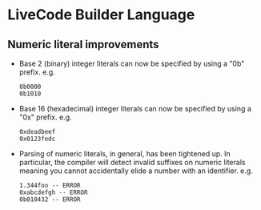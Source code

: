# LiveCode Builder Language
## Numeric literal improvements

* Base 2 (binary) integer literals can now be specified by using a "0b" prefix.
  e.g.

      0b0000
      0b1010

* Base 16 (hexadecimal) integer literals can now be specified by using a "0x" prefix.
  e.g.

      0xdeadbeef
      0x0123fedc

* Parsing of numeric literals, in general, has been tightened up. In particular,
  the compiler will detect invalid suffixes on numeric literals meaning you cannot
  accidentally elide a number with an identifier.
  e.g.

      1.344foo -- ERROR
      0xabcdefgh -- ERROR
      0b010432 -- ERROR
